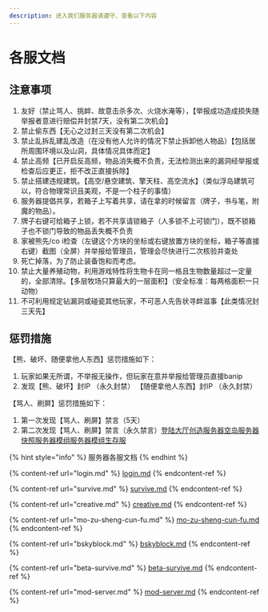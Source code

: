 ```yaml
---
description: 进入我们服务器请遵守、查看以下内容
---
```


# 各服文档

## 注意事项 <a href="zhu-yi-shi-xiang" id="zhu-yi-shi-xiang"></a>

1. 友好（禁止骂人、挑衅、故意击杀多次、火烧水淹等），【举报成功造成损失随举报者意进行赔偿并封禁7天，没有第二次机会】
2. 禁止偷东西【无心之过封三天没有第二次机会】
3. 禁止乱拆乱建乱改造（在没有他人允许的情况下禁止拆卸他人物品）【包括居所周围环境以及山洞，具体情况具体而定】
4. 禁止高频【已开启反高频，物品消失概不负责，无法检测出来的漏洞经举报或检查后应更正，拒不改正直接拆除】 
5. 禁止搭建违规建筑。【高空/悬空建筑、擎天柱、高空流水】（类似浮岛建筑可以，符合物理常识且美观，不是一个柱子的事情）
6. 服务器提倡共享，若箱子上写着共享，请在拿的时候留言（牌子，书与笔，附魔的物品）。
7. 牌子右键可给箱子上锁，若不共享请锁箱子（人多锁不上可锁门），既不锁箱子也不锁门导致的物品丢失概不负责
8. 家被熊先/co i检查（左键这个方块的坐标或右键放置方块的坐标，箱子等直接右键）截图（全屏）并举报给管理员，管理会尽快进行二次核验并查处
9. 死亡掉落，为了防止装备饱和而考虑。
10. 禁止大量养殖动物，利用游戏特性将生物卡在同一格且生物数量超过一定量的，全部清除。【多层牧场只算最大的一层面积】（安全标准：每两格面积一只动物）
11. 不可利用规定钻漏洞或碰瓷其他玩家，不可恶人先告状寻衅滋事【此类情况封三天先】

## 惩罚措施 <a href="cheng-fa-cuo-shi" id="cheng-fa-cuo-shi"></a>

【熊、破坏、随便拿他人东西】惩罚措施如下：

1. 玩家如果无所谓，不举报无操作，但玩家在意并举报给管理员直接banip
2. 发现【熊、破坏】封IP （永久封禁） 【随便拿他人东西】封IP （永久封禁）

【骂人、刷屏】惩罚措施如下：

1. 第一次发现【骂人、刷屏】禁言（5天）
2. 第二次发现【骂人、刷屏】禁言（永久禁言）[登陆大厅](https://app.gitbook.com/s/-Mc2uvjgS1x1nwCBb6TG/c/hefTnDpnXcd18F3dNlyq/summary/server/login)[创造服务器](https://app.gitbook.com/s/-Mc2uvjgS1x1nwCBb6TG/c/hefTnDpnXcd18F3dNlyq/summary/server/creative)[空岛服务器](https://app.gitbook.com/s/-Mc2uvjgS1x1nwCBb6TG/c/hefTnDpnXcd18F3dNlyq/summary/server/bskyblock)[快照服务器](https://app.gitbook.com/s/-Mc2uvjgS1x1nwCBb6TG/c/hefTnDpnXcd18F3dNlyq/summary/server/beta-survive)[模组服务器](https://app.gitbook.com/s/-Mc2uvjgS1x1nwCBb6TG/c/hefTnDpnXcd18F3dNlyq/summary/server/mod-server)[模组生存服](https://app.gitbook.com/s/-Mc2uvjgS1x1nwCBb6TG/c/hefTnDpnXcd18F3dNlyq/summary/server/mo-zu-sheng-cun-fu)

{% hint style="info" %}
服务器各服文档
{% endhint %}

{% content-ref url="login.md" %}
[login.md](login.md)
{% endcontent-ref %}

{% content-ref url="survive.md" %}
[survive.md](survive.md)
{% endcontent-ref %}

{% content-ref url="creative.md" %}
[creative.md](creative.md)
{% endcontent-ref %}

{% content-ref url="mo-zu-sheng-cun-fu.md" %}
[mo-zu-sheng-cun-fu.md](mo-zu-sheng-cun-fu.md)
{% endcontent-ref %}

{% content-ref url="bskyblock.md" %}
[bskyblock.md](bskyblock.md)
{% endcontent-ref %}

{% content-ref url="beta-survive.md" %}
[beta-survive.md](beta-survive.md)
{% endcontent-ref %}

{% content-ref url="mod-server.md" %}
[mod-server.md](mod-server.md)
{% endcontent-ref %}
